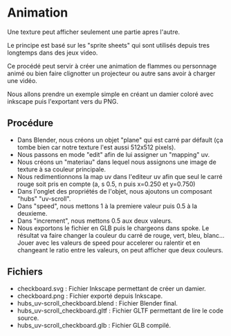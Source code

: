 # Animation
Une texture peut afficher seulement une partie apres l'autre.

Le principe est basé sur les "sprite sheets" qui sont utilisés depuis tres longtemps dans des jeux video.

Ce procédé peut servir à créer une animation de flammes ou personnage animé ou bien faire clignotter un projecteur ou autre sans avoir à charger une vidéo.

Nous allons prendre un exemple simple en créant un damier coloré avec inkscape puis l'exportant vers du PNG.

## Procédure
* Dans Blender, nous créons un objet "plane" qui est carré par défault (ça tombe bien car notre texture l'est aussi 512x512 pixels).
* Nous passons en mode "edit" afin de lui assigner un "mapping" uv.
* Nous créons un "materiau" dans lequel nous assignons une image de texture à sa couleur principale.
* Nous redimentionnons la map uv dans l'editeur uv afin que seul le carré rouge soit pris en compte (a, s 0.5, n puis x=0.250 et y=0.750) 
* Dans l'onglet des propriétés de l'objet, nous ajoutons un composant "hubs" "uv-scroll".
* Dans "speed", nous mettons 1 à la premiere valeur puis 0.5 à la deuxieme.
* Dans "increment", nous mettons 0.5 aux deux valeurs.
* Nous exportons le fichier en GLB puis le chargeons dans spoke.
Le résultat va faire changer la couleur du carré de rouge, vert, bleu, blanc... Jouer avec les valeurs de speed pour accelerer ou ralentir et en changeant le ratio entre les valeurs, on peut afficher que deux couleurs.

## Fichiers
* checkboard.svg : Fichier Inkscape permettant de créer un damier.
* checkboard.png : Fichier exporté depuis Inkscape.
* hubs_uv-scroll_checkboard.blend : Fichier Blender final.
* hubs_uv-scroll_checkboard.gltf : Fichier GLTF permettant de lire le code source.
* hubs_uv-scroll_checkboard.glb : Fichier GLB compilé.
